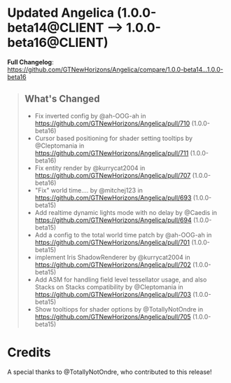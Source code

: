 # Updated Angelica (1.0.0-beta14@CLIENT --> 1.0.0-beta16@CLIENT)
**Full Changelog**: https://github.com/GTNewHorizons/Angelica/compare/1.0.0-beta14...1.0.0-beta16
>## What's Changed
> * Fix inverted config by @ah-OOG-ah in https://github.com/GTNewHorizons/Angelica/pull/710 (1.0.0-beta16)
> * Cursor based positioning for shader setting tooltips by @Cleptomania in https://github.com/GTNewHorizons/Angelica/pull/711 (1.0.0-beta16)
> * Fix entity render by @kurrycat2004 in https://github.com/GTNewHorizons/Angelica/pull/707 (1.0.0-beta16)
> * "Fix" world time.... by @mitchej123 in https://github.com/GTNewHorizons/Angelica/pull/693 (1.0.0-beta15)
> * Add realtime dynamic lights mode with no delay by @Caedis in https://github.com/GTNewHorizons/Angelica/pull/694 (1.0.0-beta15)
> * Add a config to the total world time patch by @ah-OOG-ah in https://github.com/GTNewHorizons/Angelica/pull/701 (1.0.0-beta15)
> * implement Iris ShadowRenderer by @kurrycat2004 in https://github.com/GTNewHorizons/Angelica/pull/702 (1.0.0-beta15)
> * Add ASM for handling field level tessellator usage, and also Stacks on Stacks compatibility by @Cleptomania in https://github.com/GTNewHorizons/Angelica/pull/703 (1.0.0-beta15)
> * Show tooltiops for shader options by @TotallyNotOndre in https://github.com/GTNewHorizons/Angelica/pull/705 (1.0.0-beta15)
>

# Credits
A special thanks to @TotallyNotOndre, who contributed to this release!